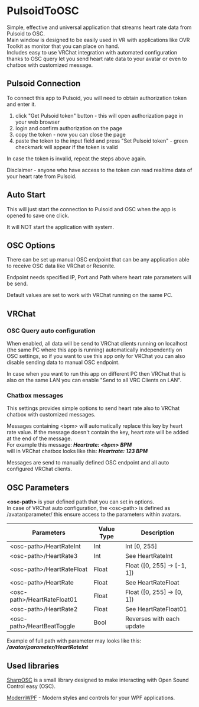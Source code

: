 PulsoidToOSC
============

Simple, effective and universal application that streams heart rate data from Pulsoid to OSC.<br>
Main window is designed to be easily used in VR with applications like OVR Toolkit as monitor that you can place on hand.<br>
Includes easy to use VRChat integration with automated configuration thanks to OSC query let you send heart rate data to your avatar or even to chatbox with customized message.


## Pulsoid Connection

To connect this app to Pulsoid, you will need to obtain authorization token and enter it.
1. click "Get Pulsoid token" button - this will open authorization page in your web browser
2. login and confirm authorization on the page
3. copy the token - now you can close the page
4. paste the token to the input field and press "Set Pulsoid token" - green checkmark will appear if the token is valid

In case the token is invalid, repeat the steps above again.

Disclaimer - anyone who have access to the token can read realtime data of your heart rate from Pulsoid.



## Auto Start

This will just start the connection to Pulsoid and OSC when the app is opened to save one click.

It will NOT start the application with system.



## OSC Options

There can be set up manual OSC endpoint that can be any application able to receive OSC data like VRChat or Resonite.

Endpoint needs specified IP, Port and Path where heart rate parameters will be send.

Default values are set to work with VRChat running on the same PC.



## VRChat
### OSC Query auto configuration
When enabled, all data will be send to VRChat clients running on localhost (the same PC where this app is running) automatically independently on OSC settings, so if you want to use this app only for VRChat you can also disable sending data to manual OSC endpoint.

In case when you want to run this app on different PC then VRChat that is also on the same LAN you can enable "Send to all VRC Clients on LAN".

### Chatbox messages
This settings provides simple options to send heart rate also to VRChat chatbox with customized messages.

Messages containing \<bpm\> will automatically replace this key by heart rate value. If the message doesn't contain the key, heart rate will be added at the end of the message.<br>
For example this message: ***Heartrate: \<bpm\> BPM***<br>
will in VRChat chatbox looks like this: ***Heartrate: 123 BPM***

Messages are send to manually defined OSC endpoint and all auto configured VRChat clients.



## OSC Parameters

**\<osc-path\>** is your defined path that you can set in options.<br>
In case of VRChat auto configuration, the \<osc-path\> is defined as /avatar/parameter/ this ensure access to the parameters within avatars.

| Parameters                    | Value Type | Description                  |
| ----------------------------- | ---------- | ---------------------------- |
| \<osc-path\>/HeartRateInt     | Int        | Int [0, 255]                 |
| \<osc-path\>/HeartRate3       | Int        | See HeartRateInt             |
| \<osc-path\>/HeartRateFloat   | Float      | Float ([0, 255] -> [-1, 1])  |
| \<osc-path\>/HeartRate        | Float      | See HeartRateFloat           |
| \<osc-path\>/HeartRateFloat01 | Float      | Float ([0, 255] -> [0, 1])   |
| \<osc-path\>/HeartRate2       | Float      | See HeartRateFloat01         |
| \<osc-path\>/HeartBeatToggle  | Bool       | Reverses with each update    |

Example of full path with parameter may looks like this: ***/avatar/parameter/HeartRateInt***

## Used libraries

[SharpOSC](https://github.com/ValdemarOrn/SharpOSC) is a small library designed to make interacting with Open Sound Control easy (OSC).

[ModernWPF](https://github.com/Kinnara/ModernWpf) - Modern styles and controls for your WPF applications.
